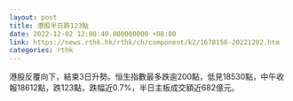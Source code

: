 ```yaml
---
layout: post
title: 港股半日跌123點
date: 2022-12-02 12:08:40.000000000 +08:00
link: https://news.rthk.hk/rthk/ch/component/k2/1678156-20221202.htm
categories: rthk
---
```


港股反覆向下，結束3日升勢。恒生指數最多跌逾200點，低見18530點，中午收報18612點，跌123點，跌幅近0.7%，半日主板成交額近682億元。
